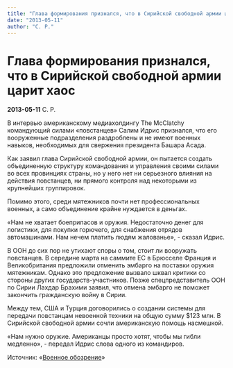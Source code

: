 ```yaml
---
title: "Глава формирования признался, что в Сирийской свободной армии царит хаос"
date: "2013-05-11"
author: "С. Р."
---
```


# Глава формирования признался, что в Сирийской свободной армии царит хаос

**2013-05-11** С. Р.

В интервью американскому медиахолдингу The McClatchy командующий силами «повстанцев» Салим Идрис признался, что его вооруженные подразделения раздроблены и не имеют военных навыков, необходимых для свержения президента Башара Асада.

Как заявил глава Сирийской свободной армии, он пытается создать объединенную структуру командования и управления своими силами во всех провинциях страны, но у него нет ни серьезного влияния на действия повстанцев, ни прямого контроля над некоторыми из крупнейших группировок.

Помимо этого, среди мятежников почти нет профессиональных военных, а само объединение крайне нуждается в деньгах.

«Нам не хватает боеприпасов и оружия. Недостаточно денег для логистики, для покупки горючего, для снабжения отрядов автомашинами. Нам нечем платить людям жалованье», - сказал Идрис.

В ООН до сих пор не утихают споры о том, стоит ли вооружать повстанцев. В середине марта на саммите ЕС в Брюсселе Франция и Великобритания предложили отменить эмбарго на поставки оружия мятежникам. Однако это предложение вызвало шквал критики со стороны других государств-участников. Позже спецпредставитель ООН по Сирии Лахдар Брахими заявил, что отмена эмбарго не поможет закончить гражданскую войну в Сирии.

Между тем, США и Турция договорились о создании системы для передачи повстанцам невоенной техники на общую сумму $123 млн. В Сирийской свободной армии сочли американскую помощь насмешкой.

«Нам нужно оружие. Американцы просто хотят, чтобы мы гибли медленно», - передал Идрис слова одного из командиров.

Источник: «[Военное обозрение](http://topwar.ru/)»